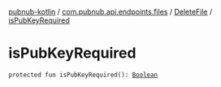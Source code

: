 [pubnub-kotlin](../../index.md) / [com.pubnub.api.endpoints.files](../index.md) / [DeleteFile](index.md) / [isPubKeyRequired](./is-pub-key-required.md)

# isPubKeyRequired

`protected fun isPubKeyRequired(): `[`Boolean`](https://kotlinlang.org/api/latest/jvm/stdlib/kotlin/-boolean/index.html)